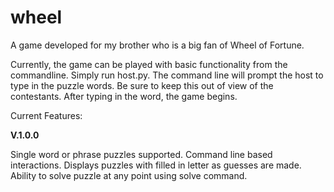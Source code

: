 # wheel
A game developed for my brother who is a big fan of Wheel of Fortune.

Currently, the game can be played with basic functionality from the commandline. Simply run host.py. 
The command line will prompt the host to type in the puzzle words. Be sure to keep this out of view of
the contestants. After typing in the word, the game begins. 

Current Features:

<strong> V.1.0.0 </strong>

Single word or phrase puzzles supported.
Command line based interactions. 
Displays puzzles with filled in letter as guesses are made.
Ability to solve puzzle at any point using solve command.

